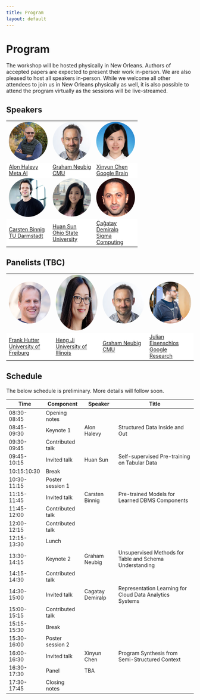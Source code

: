 ```yaml
---
title: Program
layout: default
---
```


# Program

The workshop will be hosted physically in New Orleans. Authors of accepted papers are expected to present their work in-person. We are also pleased to host all speakers in-person. While we welcome all other attendees to join us in New Orleans physically as well, it is also possible to attend the program virtually as the sessions will be live-streamed.

## Speakers
<!-- We are pleased to host the following speakers:
<a href="https://ai.facebook.com/people/alon-halevy/" target="blank">Alon Halevy (keynote)</a>, Meta AI
    <details><summary>Bio</summary>
        Alon Halevy has been a Director at Facebook AI since August 2019. He works on Affective Computing and on data management for artificial intelligence, including the combination of neural and symbolic techniques for data management. Prior to Facebook, he was the CEO of Megagon Labs (2015-2018) and led the Structured Data Research Group at Google Research (2005-2015), where they developed WebTables and Google Fusion Tables. From 1998-2005 he was a professor at the University of Washington, where he founded the database group. Before that, he was at AT&T Bell Labs (and AT&T Labs) (1993-1997). He founded two startups, Nimble Technology and Transformic Inc. (acquired by Google in 2005). He received his Ph.D in Computer Science from Stanford in 1993 and his Bachelors in Computer Science and Mathematics from the Hebrew University of Jerusalem in 1988. He has authored two books: The Infinite Emotions of Coffee (December, 2011) and Principles of Data Integration (with AnHai Doan and Zack Ives, published in 2012). He is a Fellow of the ACM and a recipient of the PECASE Award and Sloan Fellowship. He and his co-authors received VLDB 10-year Best Paper Awards for their 2008 paper on WebTables and for their 1996 paper on the Information Manifold Data Integration System.
    </details>
<a href="http://www.phontron.com/" target="blank">Graham Neubig (keynote)</a>, Carnegie Mellon University
    <details><summary>Bio</summary>
    Graham Neubig is an associate professor at the Language Technologies Institute of Carnegie Mellon University. His research focuses on multilingual natural language processing, natural language interfaces to computers, and machine learning methods for NLP, with the final goal of every person in the world being able to communicate with each-other, and with computers in their own language. He also contributes to making NLP research more accessible through open publishing of research papers, advanced NLP course materials and video lectures, and open-source software, all of which are available on his web site.
    </details>
<a href="https://www.informatik.tu-darmstadt.de/datamanagement/datamanagement/index.en.jsp" target="blank">Carsten Binnig</a>, TU Darmstadt
    <details><summary>Bio</summary>
    Carsten Binnig is a Full Professor in the Computer Science department at at TU Darmstadt and an Adjunct Associate Professor in the Computer Science department at Brown University. Carsten received his PhD at the University of Heidelberg in 2008. Afterwards, he spent time as a postdoctoral researcher in the Systems Group at ETH Zurich and at SAP working on in-memory databases. Currently, his research focus is on the design of scalable data management systems, databases and modern hardware as well as machine learning for scalable systems. His work has been awarded with a Google Faculty Award, as well as multiple best paper and best demo awards for his research.
    </details>
<a href="https://www.microsoft.com/en-us/research/people/beichen/" target="blank">Bei Chen</a>, Microsoft Research
    <details><summary>Bio</summary>
    Bei Chen (陈蓓) is a senior researcher at Microsoft Research Asia. She joined Microsoft in 2017 after receiving her Ph.D. degree from Department of Computer Science and Technology in Tsinghua University. Her research interests are primarily on machine learning and its applications in natural language processing and data mining, especially latent feature models, probabilistic graphical models, Bayesian nonparametrics, reinforcement learning and deep learning.
    </details>
<a href="https://hci.stanford.edu/~cagatay/" target="blank">Çağatay Demiralp</a>, Sigma Computing
    <details><summary>Bio</summary>
    Çağatay is Chief Research Scientist at Sigma Computing. Previously, he was a senior research scientist at Megagon Labs, a visiting researcher with the data systems group at MIT CSAIL, and a research staff member at IBM Research. Between 2012-2014, he was a postdoctoral scholar at Stanford and member of IDL at the University of Washington. Çağatay obtained his PhD from Brown University and also co-founded Fitnescity, a startup providing easy access and data analytics for wellness lab tests.
    His current research focuses on solving problems at the intersection of Data Systems + Artificial Intelligence + Human-Computer Interaction at scale.
    </details>
<a href="http://web.cse.ohio-state.edu/~sun.397/" target="blank">Huan Sun</a>, Ohio State University
    <details><summary>Bio</summary>
    Huan Sun is an assistant professor in the Department of Computer Science
    and Engineering at the Ohio State University. She was a visiting scientist at
    the University of Washington in the first half of 2016, and received a Ph.D.
    in Computer Science from University of California, Santa Barbara (2015)
    and a B.S. in EEIS from the University of Science and Technology of China
    (2010). Her research interests lie in data mining and machine learning, with
    emphasis on question answering, text mining and understanding, network
    analysis, and human behavior understanding. Huan received the SIGKDD
    Ph.D. Dissertation Runner-Up Award (2016), the honor of being MIT EECS
    Rising Stars (2015), the UC Regents’ Special Fellowship (2010, 2014), and
    the CS Ph.D. Progress Award (2014).
    </details>
<a href="https://jungyhuk.github.io/" target="blank">Xinyun Chen</a>, Google Brain
    <details><summary>Bio</summary>
    Xinyun Chen is a senior research scientist at Google Brain. She obtained her Ph.D. degree at UC Berkeley, working with Prof. Dawn Song. Her research lies at the intersection of deep learning, programming languages, and security. Her recent research focuses on neural program synthesis and adversarial machine learning. She received the Facebook Fellowship in 2020, and Rising Stars in Machine Learning in 2021. Her work SpreadsheetCoder for spreadsheet formula prediction was integrated into Google Sheets, and she was part of the AlphaCode team when she interned at DeepMind.
    </details> -->


<table border="0" style="border:none; border-collapse:collapse; width: 70%; cellspacing:0; cellpadding:0" >
    <tr style="border:none"  align="left">
      <td style="border:none" width="33%"><a href="https://ai.facebook.com/people/alon-halevy/" target="blank"><img src="assets/ah.jpg" width="150px" align="bottom" style="border-radius: 50%"></a></td>
      <td style="border:none" width="33%"><a href="http://www.phontron.com/" target="blank"><img src="assets/gn.jpg" width="150px" align="bottom" style="border-radius: 50%"></a></td>
      <td style="border:none" width="33%"><a href="https://jungyhuk.github.io/" target="blank"><img src="assets/xc.jpg" width="150px" align="bottom" style="border-radius: 50%"></a></td>   
    </tr>
    <tr style="border:none" align="left">
      <td style="border:none" bgcolor="white"><a href="https://ai.facebook.com/people/alon-halevy/" target="blank">Alon Halevy<br>Meta AI</a></td>
      <td style="border:none" bgcolor="white"><a href="http://www.phontron.com/" target="blank">Graham Neubig<br>CMU</a></td>
      <td style="border:none" bgcolor="white"><a href="https://jungyhuk.github.io/" target="blank">Xinyun Chen<br>Google Brain</a></td>
    </tr>
    <tr style="border:none" align="left">
      <td style="border:none" width="33%"><a href="https://www.informatik.tu-darmstadt.de/fb20/organisation_fb20/professuren_und_gruppenleitungen/fb20professuren_und_gruppenleitungen_detailseite_21760.de.jsp" target="blank"><img src="assets/cb.jpg" width="150px" align="bottom" style="border-radius: 50%"></a></td>   
      <td style="border:none" width="33%"><a href="http://web.cse.ohio-state.edu/~sun.397/" target="blank"><img src="assets/hs.jpg" width="150px" align="bottom" style="border-radius: 50%"></a></td>
      <td style="border:none" width="33%"><a href="https://hci.stanford.edu/~cagatay/" target="blank"><img src="assets/cd.jpg" width="150px" align="bottom" style="border-radius: 50%"></a></td>
    <tr style="border:none" align="left">
      <td style="border:none" bgcolor="white"><a href="https://www.informatik.tu-darmstadt.de/fb20/organisation_fb20/professuren_und_gruppenleitungen/fb20professuren_und_gruppenleitungen_detailseite_21760.de.jsp" target="blank">Carsten Binnig<br>TU Darmstadt</a></td>
      <td style="border:none" bgcolor="white"><a href="http://web.cse.ohio-state.edu/~sun.397/" target="blank">Huan Sun<br>Ohio State University</a></td>
      <td style="border:none" bgcolor="white"><a href="https://hci.stanford.edu/~cagatay/" target="blank">Çağatay Demiralp<br>Sigma Computing</a></td>   
    </tr>
</table>


## Panelists (TBC)

<table border="0" style="border:none; border-collapse:collapse; width: 100%; cellspacing:0; cellpadding:0" >
    <tr style="border:none"  align="left">
      <td style="border:none" width="25%"><a href="https://ml.informatik.uni-freiburg.de/profile/hutter/" target="blank"><img src="assets/fh.png" width="150px" align="bottom" style="border-radius: 50%"></a></td>
      <td style="border:none" width="25%"><a href="http://blender.cs.illinois.edu/hengji.html" target="blank"><img src="assets/hj.png" width="150px" height="150px" align="bottom" style="border-radius: 50%"></a></td>
      <td style="border:none" width="25%"><a href="http://www.phontron.com/" target="blank"><img src="assets/gn.jpg" width="150px" align="bottom" style="border-radius: 50%"></a></td>
    <td style="border:none" width="25%"><a href="https://eisenjulian.github.io/" target="blank"><img src="assets/je.jpg" width="150px" align="bottom" style="border-radius: 50%"></a></td>
    </tr>
    <tr style="border:none" align="left">
      <td style="border:none" bgcolor="white"><a href="https://ml.informatik.uni-freiburg.de/profile/hutter/" target="blank">Frank Hutter<br>University of Freiburg</a></td>
      <td style="border:none" bgcolor="white"><a href="http://blender.cs.illinois.edu/hengji.html" target="blank">Heng Ji<br>University of Illinois</a></td>
      <td style="border:none" bgcolor="white"><a href="http://www.phontron.com/" target="blank">Graham Neubig<br>CMU</a></td>
      <td style="border:none" bgcolor="white"><a href="https://eisenjulian.github.io/" target="blank">Julian Eisenschlos<br>Google Research</a></td>
    </tr>
</table>



## Schedule

The below schedule is preliminary. More details will follow soon.

| Time | Component | Speaker | Title |
| --- | --- | --- | --- |
| 08:30-08:45 | Opening notes |  |  |
| 08:45-09:30 | Keynote 1 | Alon Halevy | Structured Data Inside and Out |
| 09:30-09:45 | Contributed talk |  |  |
| 09:45-10:15 | Invited talk | Huan Sun | Self-supervised Pre-training on Tabular Data |
| 10:15:10:30 | Break |  |  |
| 10:30-11:15 | Poster session 1 |  |  |
| 11:15-11:45 | Invited talk | Carsten Binnig | Pre-trained Models for Learned DBMS Components |
| 11:45-12:00 | Contributed talk |  |  |
| 12:00-12:15 | Contributed talk |  |  |
| 12:15-13:30 | Lunch |  |  |
| 13:30-14:15 | Keynote 2 | Graham Neubig | Unsupervised Methods for Table and Schema Understanding |
| 14:15-14:30 | Contributed talk |  |  |
| 14:30-15:00 | Invited talk | Cagatay Demiralp | Representation Learning for Cloud Data Analytics Systems |
| 15:00-15:15 | Contributed talk |  |  |
| 15:15-15:30 | Break |  |  |
| 15:30-16:00 | Poster session 2 |  |  |
| 16:00-16:30 | Invited talk | Xinyun Chen | Program Synthesis from Semi-Structured Context |
| 16:30-17:30 | Panel | TBA|  |
| 17:30-17:45 | Closing notes |  |  |
